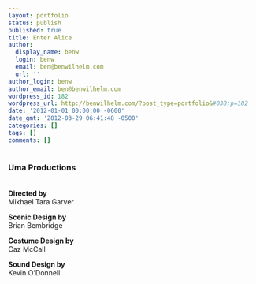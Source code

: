 ```yaml
---
layout: portfolio
status: publish
published: true
title: Enter Alice
author:
  display_name: benw
  login: benw
  email: ben@benwilhelm.com
  url: ''
author_login: benw
author_email: ben@benwilhelm.com
wordpress_id: 182
wordpress_url: http://benwilhelm.com/?post_type=portfolio&#038;p=182
date: '2012-01-01 00:00:00 -0600'
date_gmt: '2012-03-29 06:41:48 -0500'
categories: []
tags: []
comments: []
---
```

<h3>Uma Productions</h3><br />
<strong>Directed by</strong><br />
Mikhael Tara Garver</p>
<p><strong>Scenic Design by</strong><br />
Brian Bembridge</p>
<p><strong>Costume Design by</strong><br />
Caz McCall</p>
<p><strong>Sound Design by</strong><br />
Kevin O'Donnell</p>
